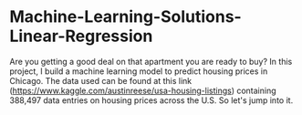 # Machine-Learning-Solutions-Linear-Regression
Are you getting a good deal on that apartment you are ready to buy? In this project, I build a machine learning model to predict housing prices in Chicago. The data used can be found at this link (https://www.kaggle.com/austinreese/usa-housing-listings) containing 388,497 data entries on housing prices across the U.S. So let's jump into it.  

